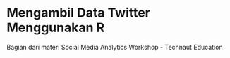 # Mengambil Data Twitter Menggunakan R
Bagian dari materi Social Media Analytics Workshop - Technaut Education